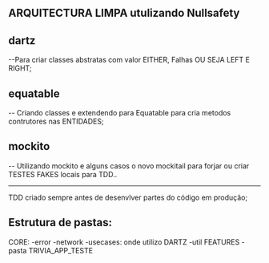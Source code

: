 ## ARQUITECTURA LIMPA utulizando Nullsafety

  ## dartz
  --Para criar classes abstratas com valor EITHER, Falhas
  OU SEJA LEFT E RIGHT;
 
  ## equatable
  -- Criando classes e extendendo para Equatable para cria metodos contrutores nas ENTIDADES;
  ## mockito
  -- Utilizando mockito e alguns casos o novo mockitail
  para forjar ou criar TESTES FAKES locais para TDD..

  ------------------------------------------

  TDD criado sempre antes de desenvlver partes do código em produção;

   ## Estrutura de pastas:
  CORE:
    -error
    -network
    -usecases: onde utilizo DARTZ
    -util
  FEATURES
    -pasta TRIVIA_APP_TESTE  
